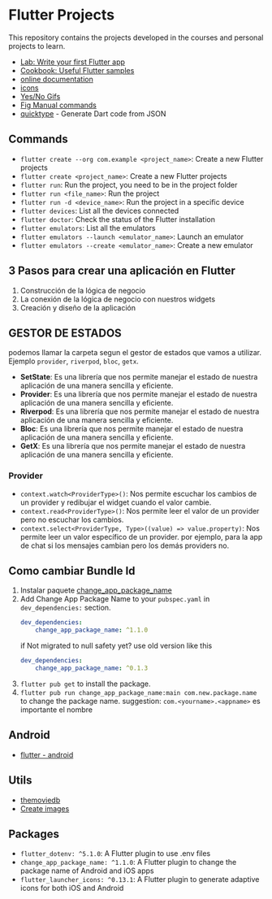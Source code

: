 # **Flutter Projects**

This repository contains the projects developed in the courses and personal projects to learn.

- [Lab: Write your first Flutter app](https://docs.flutter.dev/get-started/codelab)
- [Cookbook: Useful Flutter samples](https://docs.flutter.dev/cookbook)
- [online documentation](https://docs.flutter.dev/)
- [icons](https://fonts.google.com/icons?selected=Material+Icons)
- [Yes/No Gifs](https://yesno.wtf/)
- [Fig Manual commands](https://fig.io/manual/flutter)
- [quicktype](https://quicktype.io/) - Generate Dart code from JSON


## **Commands**
- `flutter create --org com.example <project_name>`: Create a new Flutter projects
- `flutter create <project_name>`: Create a new Flutter projects
- `flutter run`: Run the project, you need to be in the project folder
- `flutter run <file_name>`: Run the project
- `flutter run -d <device_name>`: Run the project in a specific device
- `flutter devices`: List all the devices connected
- `flutter doctor`: Check the status of the Flutter installation
- `flutter emulators`: List all the emulators
- `flutter emulators --launch <emulator_name>`: Launch an emulator
- `flutter emulators --create <emulator_name>`: Create a new emulator



## **3 Pasos para crear una aplicación en Flutter**

1. Construcción de la lógica de negocio
2. La conexión de la lógica de negocio con nuestros widgets
3. Creación y diseño de la aplicación


## **GESTOR DE ESTADOS**

podemos llamar la carpeta segun el gestor de estados que vamos a utilizar. Ejemplo `provider`, `riverpod`, `bloc`, `getx`.

- **SetState**: Es una librería que nos permite manejar el estado de nuestra aplicación de una manera sencilla y eficiente.
- **Provider**: Es una librería que nos permite manejar el estado de nuestra aplicación de una manera sencilla y eficiente.
- **Riverpod**: Es una librería que nos permite manejar el estado de nuestra aplicación de una manera sencilla y eficiente.
- **Bloc**: Es una librería que nos permite manejar el estado de nuestra aplicación de una manera sencilla y eficiente.
- **GetX**: Es una librería que nos permite manejar el estado de nuestra aplicación de una manera sencilla y eficiente.

### **Provider**

- `context.watch<ProviderType>()`: Nos permite escuchar los cambios de un provider y redibujar el widget cuando el valor cambie.
- `context.read<ProviderType>()`: Nos permite leer el valor de un provider pero no escuchar los cambios.
- `context.select<ProviderType, Type>((value) => value.property)`: Nos permite leer un valor específico de un provider. por ejemplo, para la app de chat si los mensajes cambian pero los demás providers no.

## Como cambiar Bundle Id

1. Instalar paquete [change_app_package_name](https://pub.dev/packages/change_app_package_name)
2. Add Change App Package Name to your `pubspec.yaml` in `dev_dependencies:` section.
    ```yaml
    dev_dependencies: 
        change_app_package_name: ^1.1.0
    ```
    if  Not migrated to null safety yet? use old version like this
    ```yaml
    dev_dependencies: 
        change_app_package_name: ^0.1.3
    ```
3. `flutter pub get` to install the package.
4. `flutter pub run change_app_package_name:main com.new.package.name` to change the package name. suggestion: `com.<yourname>.<appname>` es importante el nombre

## Android

- [flutter - android](https://docs.flutter.dev/deployment/android)


## Utils

- [themoviedb](https://www.themoviedb.org/)
- [Create images](https://www.bing.com/images/create)

## Packages

- `flutter_dotenv: ^5.1.0`: A Flutter plugin to use .env files
- `change_app_package_name: ^1.1.0`: A Flutter plugin to change the package name of Android and iOS apps
- `flutter_launcher_icons: ^0.13.1`: A Flutter plugin to generate adaptive icons for both iOS and Android
